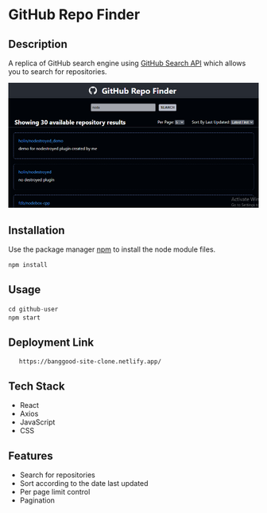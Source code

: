# GitHub Repo Finder

## Description

A replica of GitHub search engine using <a href="https://docs.github.com/en/rest/search#search-repositories" target="_blank">GitHub Search API</a> which allows you to search for repositories.

<img src="https://github.com/Jasmine-Shaikh/github-repo-finder/blob/master/src/Images/basic.PNG"/>

## Installation

Use the package manager [npm](https://docs.npmjs.com/cli/v6/commands/npm-install) to install the node module files.

```bash
npm install
```

## Usage

```python
cd github-user
npm start
```

## Deployment Link
```url
   https://banggood-site-clone.netlify.app/
```

## Tech Stack
- React
- Axios
- JavaScript
- CSS

## Features
- Search for repositories
- Sort according to the date last updated
- Per page limit control
- Pagination


